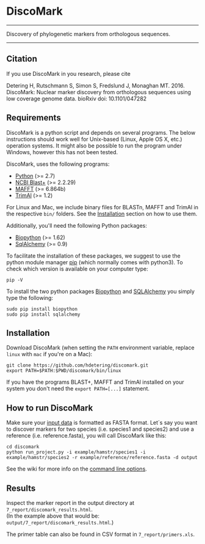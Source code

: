 # DiscoMark

---

Discovery of phylogenetic markers from orthologous sequences.

---

## Citation

If you use DiscoMark in you research, please cite

Detering H, Rutschmann S, Simon S, Fredslund J, Monaghan MT. 2016. DiscoMark: Nuclear marker discovery from orthologous sequences using low coverage genome data. bioRxiv doi: 10.1101/047282


## Requirements

DiscoMark is a python script and depends on several programs. The below instructions should work well for Unix-based (Linux, Apple OS X, etc.) operation systems. It might also be possible to run the program under Windows, however this has not been tested.

DiscoMark, uses the following programs:
* [Python](https://www.python.org) (>= 2.7)
* [NCBI Blast+](http://ftp.ncbi.nlm.nih.gov/blast/executables/blast+/LATEST) (>= 2.2.29)
* [MAFFT](http://mafft.cbrc.jp/alignment/software) (>= 6.864b)
* [TrimAl](https://github.com/scapella/trimal) (>= 1.2)

For Linux and Mac, we include binary files for BLASTn, MAFFT and TrimAl in the respective `bin/` folders. See the [Installation](#installation) section on how to use them.

Additionally, you'll need the following Python packages:
* [Biopython](http://biopython.org/) (>= 1.62)
* [SqlAlchemy](http://www.sqlalchemy.org/) (>= 0.9)

To facilitate the installation of these packages, we suggest to use the python module manager [pip](https://pypi.python.org/pypi/pip) (which normally comes with python3). To check which version is available on your computer type:
```
pip -V
```

To install the two python packages [Biopython](www.biopython.org/) and [SQLAlchemy](www.sqlalchemy.org/) you simply type the following:
```
sudo pip install biopython 
sudo pip install sqlalchemy
```

## Installation

Download DiscoMark (when setting the `PATH` environment variable, replace `linux` with `mac` if you're on a Mac):
```
git clone https://github.com/hdetering/discomark.git
export PATH=$PATH:$PWD/discomark/bin/linux
```

If you have the programs BLAST+, MAFFT and TrimAl installed on your system you don't need the `export PATH=[...]` statement.

## How to run DiscoMark

Make sure your [input data](https://github.com/hdetering/discomark/wiki#input-data) is formatted as FASTA format. 
Let´s say you want to discover markers for two species (i.e. species1 and species2) and use a reference (i.e. reference.fasta), you will call DiscoMark like this:

```
cd discomark
python run_project.py -i example/hamstr/species1 -i example/hamstr/species2 -r example/reference/reference.fasta -d output
```

See the wiki for more info on the [command line options](https://github.com/hdetering/discomark/wiki/Command-Line-Options).


## Results

Inspect the marker report in the output directory at `7_report/discomark_results.html`.  
(In the example above that would be: `output/7_report/discomark_results.html`.)

The primer table can also be found in CSV format in `7_report/primers.xls`.
